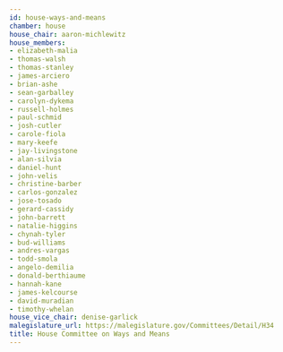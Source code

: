 ```yaml
---
id: house-ways-and-means
chamber: house
house_chair: aaron-michlewitz
house_members:
- elizabeth-malia
- thomas-walsh
- thomas-stanley
- james-arciero
- brian-ashe
- sean-garballey
- carolyn-dykema
- russell-holmes
- paul-schmid
- josh-cutler
- carole-fiola
- mary-keefe
- jay-livingstone
- alan-silvia
- daniel-hunt
- john-velis
- christine-barber
- carlos-gonzalez
- jose-tosado
- gerard-cassidy
- john-barrett
- natalie-higgins
- chynah-tyler
- bud-williams
- andres-vargas
- todd-smola
- angelo-demilia
- donald-berthiaume
- hannah-kane
- james-kelcourse
- david-muradian
- timothy-whelan
house_vice_chair: denise-garlick
malegislature_url: https://malegislature.gov/Committees/Detail/H34
title: House Committee on Ways and Means
---
```

